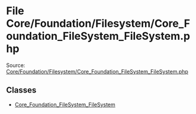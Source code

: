 File Core/Foundation/Filesystem/Core_Foundation_FileSystem_FileSystem.php
=========
Source: [Core/Foundation/Filesystem/Core_Foundation_FileSystem_FileSystem.php](https://github.com/PrestaShop/PrestaShop/blob/1.6.1.1/Core/Foundation/Filesystem/Core_Foundation_FileSystem_FileSystem.php)


Classes
-------

* [Core_Foundation_FileSystem_FileSystem](class.Core_Foundation_FileSystem_FileSystem.md)


